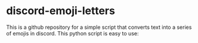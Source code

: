 # discord-emoji-letters
This is a github repository for a simple script that converts text into a series of emojis in discord. 
This python script is easy to use:
